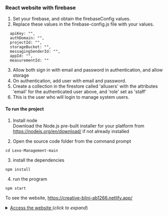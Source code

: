 ### React website with firebase
1. Set your firebase, and obtain the firebaseConfig values. <br />
2. Replace these values in the firebase-config.js file with your values. <br />
```
  apiKey: "",
  authDomain: "",
  projectId: "",
  storageBucket: "",
  messagingSenderId: "",
  appId: "",
  measurementId: ""
```
3. Allow both sign in with email and password in authentication, and allow storage <br />
4. On authentication, add user with email and password.<br >
5. Create a collection in the firestore called 'allusers' with the attributes 'email' for the authenticated user above, and 'role' set as 'staff' <br />
6. This is the user who will login to manage system users.

#### To run the project 
1. Install node <br />
Download the Node.js pre-built installer for your platform from <br />
https://nodejs.org/en/download/ if not already installed <br />

2. Open the source code folder from the command prompt <br />
```
cd Lexo-Management-main
```
3. install the dependencies <br />
```
npm install 
```
4. run the program <br />
```
npm start
```

To see the website, https://creative-blini-ab1266.netlify.app/
<details>
  <summary><u>Access the website </u>(<i>click to expand</i>)</summary>
    <h4>Admin credentials</h4>
    <code>
      email: admin@gmail.com <br />
      pass: admin45
    </code>
</details>
